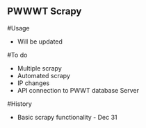 ## PWWWT Scrapy

#Usage
<ul>
<li>Will be updated</li>
</ul>

#To do
<ul>
<li>Multiple scrapy</li>
<li>Automated scrapy</li>
<li>IP changes</li>
<li>API connection to PWWT database Server</li>
</ul>

#History
<ul>
<li>Basic scrapy functionality - Dec 31</li>
</ul>